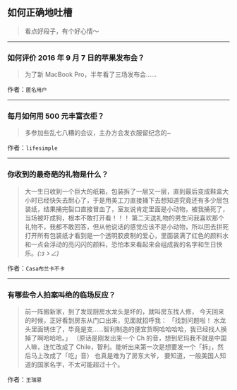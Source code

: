 ## 如何正确地吐槽

> 看点好段子，有个好心情～


 
---

### 如何评价 2016 年 9 月 7 日的苹果发布会？

> 为了新 MacBook Pro，半年看了三场发布会……


作者：`匿名用户`

---

### 每月如何用 500 元丰富衣柜？

> 多参加些乱七八糟的会议，主办方会发衣服留纪念的~


作者：`lifesimple`

---

### 你收到的最奇葩的礼物是什么？

> 大一生日收到一个巨大的纸箱，包装拆了一层又一层，直到最后变成鞋盒大小时已经快失去耐心了，于是用美工刀直接捅下去想知道究竟还有多少层包装纸，结果捅完裂口直接冒血了，室友说肯定里面是小动物，被我捅死了，当场被吓成狗，根本不敢打开看！！！
> 第二天送礼物的男生问我喜欢那个礼物不，我都不敢回答，但从他说话的感觉应该不是小动物，所以回去拼死打开所有包装纸才看到是一个透明胶皮制的爱心，里面装满了红色的颜料水和一点会浮动的亮闪闪的颜料，恐怕本来看起来会组成我的名字和生日快乐。_(:зゝ∠)_


作者：`Casa布兰卡不卡`

---

### 有哪些令人拍案叫绝的临场反应？

> 前一阵搬新家，到了发现厨房水龙头是坏的，就叫房东找人修，
> 今天回来的时候，正好看到房东从门口出来，见面就招呼我：
> 「找到问题啦！ 水龙头里面锈住了，毕竟是支……智利制造的便宜货啊哈哈哈哈，我已经找人换掉了啊哈哈哈。」
> （原话是刚发出来一个 Ch 的音，想到尼玛我不就是中国人嘛，连忙改成了 Chile，智利。能听出来第一次是想要发一个「拆」，然后马上改成了「吃」音）
> 也真是难为了房东大爷，
> 要知道，一般美国人知道的国家名字，不太可能超过十个。


作者：`王瑞恩`